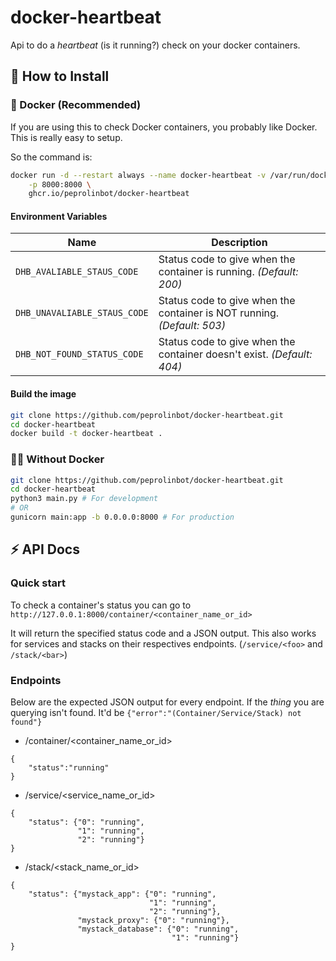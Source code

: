 # docker-heartbeat

Api to do a _heartbeat_ (is it running?) check on your docker containers.

## 🔧 How to Install

### 🐳 Docker (Recommended)

If you are using this to check Docker containers, you probably like Docker. This is really easy to setup.

So the command is:
 
```bash
docker run -d --restart always --name docker-heartbeat -v /var/run/docker.sock:/var/run/docker.sock:ro \
    -p 8000:8000 \
    ghcr.io/peprolinbot/docker-heartbeat
```

#### Environment Variables

| Name                         | Description |
|------------------------------|-------------|
| `DHB_AVALIABLE_STAUS_CODE`   | Status code to give when the container is running. _(Default: 200)_
| `DHB_UNAVALIABLE_STAUS_CODE` | Status code to give when the container is NOT running. _(Default: 503)_
| `DHB_NOT_FOUND_STATUS_CODE`  | Status code to give when the container doesn't exist. _(Default: 404)_


#### Build the image

```bash
git clone https://github.com/peprolinbot/docker-heartbeat.git
cd docker-heartbeat
docker build -t docker-heartbeat .
```

### 💪🏻 Without Docker

```bash
git clone https://github.com/peprolinbot/docker-heartbeat.git
cd docker-heartbeat
python3 main.py # For development
# OR
gunicorn main:app -b 0.0.0.0:8000 # For production
```

## ⚡ API Docs

### Quick start

To check a container's status you can go to `http://127.0.0.1:8000/container/<container_name_or_id>`

It will return the specified status code and a JSON output. This also works for services and stacks on their respectives endpoints. (`/service/<foo>` and `/stack/<bar>`)

### Endpoints

Below are the expected JSON output for every endpoint. If the _thing_ you are querying isn't found. It'd be `{"error":"(Container/Service/Stack) not found"}`

- /container/<container_name_or_id>
```
{
    "status":"running"
}
```
- /service/<service_name_or_id>
```
{
    "status": {"0": "running",
               "1": "running",
               "2": "running"}
}
```

- /stack/<stack_name_or_id>
```
{
    "status": {"mystack_app": {"0": "running",
                               "1": "running",
                               "2": "running"},
               "mystack_proxy": {"0": "running"},
               "mystack_database": {"0": "running",
                                    "1": "running"}
}            
```
